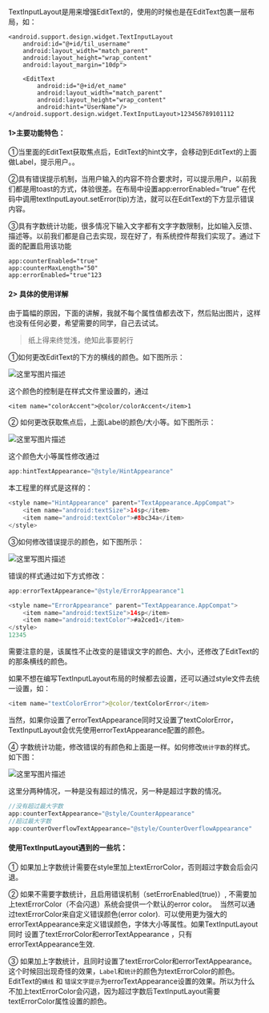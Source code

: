 TextInputLayout是用来增强EditText的，使用的时候也是在EditText包裹一层布局，如：

```
<android.support.design.widget.TextInputLayout
    android:id="@+id/til_username"
    android:layout_width="match_parent"
    android:layout_height="wrap_content"
    android:layout_margin="10dp">

    <EditText
        android:id="@+id/et_name"
        android:layout_width="match_parent"
        android:layout_height="wrap_content"
        android:hint="UserName"/>
</android.support.design.widget.TextInputLayout>123456789101112
```

#### 1>主要功能特色：

①当里面的EditText获取焦点后，EditText的hint文字，会移动到EditText的上面做Label，提示用户。。

②具有错误提示机制，当用户输入的内容不符合要求时，可以提示用户，以前我们都是用toast的方式，体验很差。在布局中设置app:errorEnabled=”true” 在代码中调用textInputLayout.setError(tip)方法，就可以在EditText的下方显示错误内容。

③具有字数统计功能，很多情况下输入文字都有文字字数限制，比如输入反馈、描述等。以前我们都是自己去实现，现在好了，有系统控件帮我们实现了。通过下面的配置启用该功能

```
app:counterEnabled="true"
app:counterMaxLength="50"
app:errorEnabled="true"123
```

#### 2> 具体的使用详解

由于篇幅的原因，下面的讲解，我就不每个属性值都去改下，然后贴出图片，这样也没有任何必要，希望需要的同学，自己去试试。

> 纸上得来终觉浅，绝知此事要躬行

①如何更改EditText的下方的横线的颜色。如下图所示：

![这里写图片描述](http://img.blog.csdn.net/20160715152318883)

这个颜色的控制是在样式文件里设置的，通过

```
<item name="colorAccent">@color/colorAccent</item>1
```

② 如何更改获取焦点后，上面Label的颜色/大小等。如下图所示：

![这里写图片描述](http://img.blog.csdn.net/20160715152451555)

这个颜色大小等属性修改通过

```java
app:hintTextAppearance="@style/HintAppearance"
```

本工程里的样式是这样的：

```java
<style name="HintAppearance" parent="TextAppearance.AppCompat">
    <item name="android:textSize">14sp</item>
    <item name="android:textColor">#8bc34a</item>
</style>
```

③如何修改错误提示的颜色，如下图所示：

![这里写图片描述](http://img.blog.csdn.net/20160715152359352)

错误的样式通过如下方式修改：

```java
app:errorTextAppearance="@style/ErrorAppearance"1
```

```java
<style name="ErrorAppearance" parent="TextAppearance.AppCompat">
    <item name="android:textSize">14sp</item>
    <item name="android:textColor">#a2ced1</item>
</style>
12345
```

需要注意的是，该属性不止改变的是错误文字的颜色、大小，还修改了EditText的的那条横线的颜色。

如果不想在编写TextInputLayout布局的时候都去设置，还可以通过style文件去统一设置，如：

```java
<item name="textColorError">@color/textColorError</item>
```

当然，如果你设置了errorTextAppearance同时又设置了textColorError，TextInputLayout会优先使用errorTextAppearance配置的颜色。

④ 字数统计功能，修改错误的有颜色和上面是一样。如何修改`统计字数`的样式。如下图：

![这里写图片描述](http://img.blog.csdn.net/20160715152549871)

这里分两种情况，一种是没有超过的情况，另一种是超过字数的情况。

```java
//没有超过最大字数
app:counterTextAppearance="@style/CounterAppearance"
//超过最大字数
app:counterOverflowTextAppearance="@style/CounterOverflowAppearance"
```

#### 使用TextInputLayout遇到的一些坑：

① 如果加上字数统计需要在style里加上textErrorColor，否则超过字数会后会闪退。

② 如果不需要字数统计，且启用错误机制（setErrorEnabled(true)）, 不需要加上textErrorColor（不会闪退）系统会提供一个默认的error color。 
当然可以通过textErrorColor来自定义错误颜色(error color). 
可以使用更为强大的errorTextAppearance来定义错误颜色，字体大小等属性。如果TextInputLayout 同时 设置了textErrorColor和errorTextAppearance ，只有errorTextAppearance生效.

③ 如果加上字数统计，且同时设置了textErrorColor和errorTextAppearance。 
这个时候回出现奇怪的效果，`Label`和`统计`的颜色为textErrorColor的颜色。 
EditText的`横线` 和 `错误文字提示`为errorTextAppearance设置的效果。所以为什么不加上textErrorColor会闪退，因为超过字数后TextInputLayout需要textErrorColor属性设置的颜色。
